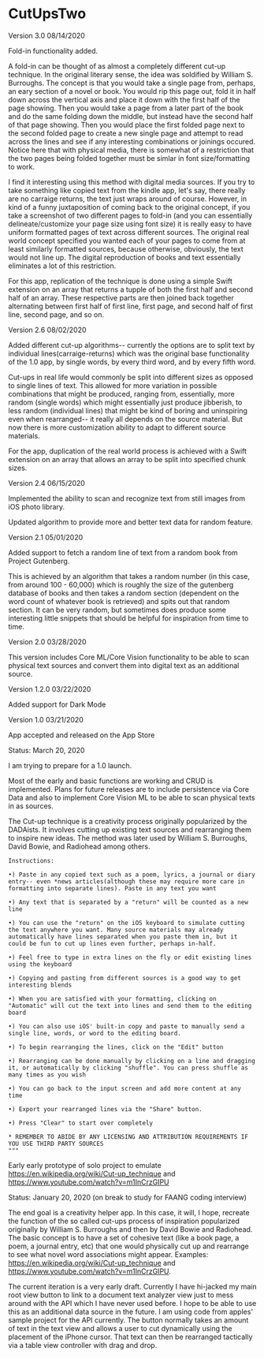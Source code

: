 # CutUpsTwo

Version 3.0
08/14/2020

Fold-in functionality added. 

A fold-in can be thought of as almost a completely different cut-up technique. In the original literary sense, the idea was soldified by William S. Burroughs. The concept is that you would take a single page from, perhaps, an eary section of a novel or book. You would rip this page out, fold it in half down across the vertical axis and place it down with the first half of the page showing. Then you would take a page from a later part of the book and do the same folding down the middle, but instead have the second half of that page showing. Then you would place the first folded page next to the second folded page to create a new single page and attempt to read across the lines and see if any interesting combinations or joinings occured. Notice here that with physical media, there is somewhat of a restriction that the two pages being folded together must be simlar in font size/formatting to work. 

I find it interesting using this method with digital media sources. If you try to take something like copied text from the kindle app, let's say, there really are no carraige returns, the text just wraps around of course. However, in kind of a funny juxtaposition of coming back to the original concept, if you take a screenshot of two different pages to fold-in (and you can essentially delineate/customize your page size using font size) it is really easy to have uniform formatted pages of text across different sources. The original real world concept specified you wanted each of your pages to come from at least similarly formatted sources, because otherwise, obviously, the text would not line up. The digital reproduction of books and text essentially eliminates a lot of this restriction. 

For this app, replication of the technique is done using a simple Swift extension on an array that returns a tupple of both the first half and second half of an array. These respective parts are then joined back together alternating between first half of first line, first page, and second half of first line, second page, and so on.  

Version 2.6
08/02/2020

Added different cut-up algorithms-- currently the options are to split text by individual lines(carraige-returns) which was the original base functionality of the 1.0 app, by single words, by every third word, and by every fifth word.

Cut-ups in real life would commonly be split into different sizes as opposed to single lines of text. This allowed for more variation in possible combinations that might be produced, ranging from, essentially, more random (single words) which might essentially just produce jibberish, to less random (individual lines) that might be kind of boring and uninspiring even when rearranged-- it really all depends on the source material. But now there is more customization ability to adapt to different source materials.  

For the app, duplication of the real world process is achieved with a Swift extension on an array that allows an array to be split into specified chunk sizes. 


Version 2.4
06/15/2020

Implemented the ability to scan and recognize text from still images from iOS photo library. 

Updated algorithm to provide more and better text data for random feature.


Version 2.1
05/01/2020

Added support to fetch a random line of text from a random book from Project Gutenberg.

This is achieved by an algorithm that takes a random number (in this case, from around 100 - 60,000) which is roughly the size of the gutenberg database of books and then takes a random section (dependent on the word count of whatever book is retrieved) and spits out that random section. It can be very random, but sometimes does produce some interesting little snippets that should be helpful for inspiration from time to time. 

Version 2.0 
03/28/2020

This version includes Core ML/Core Vision functionality to be able to scan physical text sources and convert them into digital text as an additional source. 


Version 1.2.0 
03/22/2020

Added support for Dark Mode


Version 1.0
03/21/2020

App accepted and released on the App Store


Status: March 20, 2020

I am trying to prepare for a 1.0 launch.

Most of the early and basic functions are working and CRUD is implemented. Plans for future releases are to include persistence via Core Data and also to implement Core Vision ML to be able to scan physical texts in as sources. 


The Cut-up technique is a creativity process originally popularized by the DADAists. It involves cutting up existing text sources and rearranging them to inspire new ideas. The method was later used by William S. Burroughs, David Bowie, and Radiohead among others. 
    
    Instructions:

    •) Paste in any copied text such as a poem, lyrics, a journal or diary entry-- even *news articles(although these may require more care in formatting into separate lines). Paste in any text you want
    
    •) Any text that is separated by a "return" will be counted as a new line

    •) You can use the "return" on the iOS keyboard to simulate cutting the text anywhere you want. Many source materials may already automatically have lines separated when you paste them in, but it could be fun to cut up lines even further, perhaps in-half. 

    •) Feel free to type in extra lines on the fly or edit existing lines using the keyboard
    
    •) Copying and pasting from different sources is a good way to get interesting blends
        
    •) When you are satisfied with your formatting, clicking on "Automatic" will cut the text into lines and send them to the editing board

    •) You can also use iOS' built-in copy and paste to manually send a single line, words, or word to the editing board.

    •) To begin rearranging the lines, click on the "Edit" button
    
    •) Rearranging can be done manually by clicking on a line and dragging it, or automatically by clicking "shuffle". You can press shuffle as many times as you wish
    
    •) You can go back to the input screen and add more content at any time
    
    •) Export your rearranged lines via the "Share" button.

    •) Press "Clear" to start over completely

    * REMEMBER TO ABIDE BY ANY LICENSING AND ATTRIBUTION REQUIREMENTS IF YOU USE THIRD PARTY SOURCES
    """


Early early prototype of solo project to emulate https://en.wikipedia.org/wiki/Cut-up_technique and https://www.youtube.com/watch?v=m1InCrzGIPU

Status: January 20, 2020 (on break to study for FAANG coding interview)

The end goal is a creativity helper app. In this case, it will, I hope, recreate the function of the so called cut-ups process of inspiration popularized originally by William S. Burroughs and then by David Bowie and Radiohead. The basic concept is to have a set of cohesive text (like a book page, a poem, a journal entry, etc) that one would physically cut up and rearrange to see what novel word associations might appear. Examples: https://en.wikipedia.org/wiki/Cut-up_technique and https://www.youtube.com/watch?v=m1InCrzGIPU. 


The current iteration is a very early draft. Currently I have hi-jacked my main root view button to link to a document text analyzer view just to mess around with the API which I have never used before. I hope to be able to use this as an additional data source in the future. I am using code from apples' sample project for the API currently. The button normally takes an amount of text in the text view and allows a user to cut dynamically using the placement of the iPhone cursor.  That text can then be rearranged tactically via a table view controller with drag and drop. 


